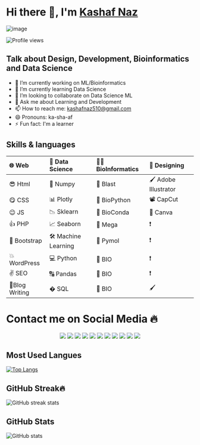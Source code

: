 # Hi there 👋, I'm [Kashaf Naz](https://kashafs-portfolio.webflow.io/)

![image](https://media-exp1.licdn.com/dms/image/D4D16AQHIk83Xq7oAng/profile-displaybackgroundimage-shrink_350_1400/0/1664621307217?e=1669852800&v=beta&t=YjJSmzkqH7JwtnIDsI5PvqBLIyeGqQl1j8Z7r_cyOvc)


![Profile views](https://gpvc.arturio.dev/kashaf874) 


## Talk about Design, Development, Bioinformatics and Data Science


- 🔭 I’m currently working on ML/Bioinformatics
- 🌱 I’m currently learning Data Science 
- 👯 I’m looking to collaborate on Data Science ML 
- 💬 Ask me about Learning and Development 
- 📫 How to reach me: kashafnaz510@gmail.com 
- 😄 Pronouns: ka-sha-af 
- ⚡ Fun fact: I'm a learner 



## Skills & languages


|🌐 Web            |   📅 Data Science      | 👩‍🔬 BioInformatics    | 🥰 Designing          |
|:-----------------|:------------------------|:---------------------|:---------------------- |
|😎 Html          | 🍻 Numpy                | 🧬 Blast             |🖌 Adobe Illustrator    |
|😋 CSS           | 📊 Plotly               | 🧬 BioPython         | 📽 CapCut               |
|😉 JS            |📉 Sklearn               | 🧬 BioConda          | 🎨 Canva               |
| 👍 PHP          |📈 Seaborn               | 🧬 Mega              |❗                       |
|🙌 Bootstrap     |🛠 Machine Learning      | 🧬 Pymol             | ❗                    |
|💥 WordPress     |💻 Python                |🧬    BIO             |❗                     |
|✌ SEO            | 🔠 Pandas               | 🧬     BIO          |❗                     |
|📝Blog Writing   | � SQL                   | 🧬         BIO      |🖌                    |

 

# Contact me on Social Media 🔥
<div align="center">
<a href="https://kashafs-portfolio.webflow.io/">
<img src="https://img.shields.io/badge/Portfolio-000000?style=flat-square&logo=opsgenie&logoColor=ffffff"></a> 
<a href="https://github.com/kashaf874/">
<img src="https://img.shields.io/badge/Github-211F1F?style=flat-square&logo=GitHub&logoColor=ffffff"></a> 
<a href="https://www.youtube.com/channel/UC3w9n1m1xe9DV1p9Q4GOTcQ">
<img src="https://img.shields.io/badge/Youtube-FF0000?style=flat-square&logo=Youtube&logoColor=ffffff"></a>
<a href="https://www.linkedin.com/in/kashafnaz/">
<img src="https://img.shields.io/badge/Linkedin-0077B5?style=flat-square&logo=Linkedin&logoColor=ffffff"></a>
<a href="https://www.facebook.com/kashaf.naz.733/">
<img src="https://img.shields.io/badge/Facebook-1877F2?style=flat-square&logo=Facebook&logoColor=ffffff"></a>
<a href="https://twitter.com/FROZEN53300196/">
<img src="https://img.shields.io/badge/Twitter-08A0E9?style=flat-square&logo=Twitter&logoColor=ffffff"></a>
<a href="https://www.instagram.com/kashafnaz_/">
<img src="https://img.shields.io/badge/Instagram-DD2A7B?style=flat-square&logo=Instagram&logoColor=ffffff"></a>

<a href="https://ask.fm/kashafnaz510">
<img src="https://img.shields.io/badge/ASK.fm-DB3552?style=flat-square&logo=askfm&logoColor=ffffff"></a>
<a href="mailto:kashafnaz510@gmail.com">
<img src="https://img.shields.io/badge/Gmail-D44638?style=flat-square&logo=gmail&logoColor=ffffff"></a>
<a href="https://m.me/kashaf.naz.733/">
<img src="https://img.shields.io/badge/Chat-1877F2?style=flat-square&logo=Messenger&logoColor=ffffff"></a>
<a href="https://wa.me/923039711660?text=%23Github">
<img src="https://img.shields.io/badge/Chat-25D366?style=flat-square&logo=WhatsApp&logoColor=ffffff"></a>

</div>

## Most Used Langues

[![Top Langs](https://github-readme-stats.vercel.app/api/top-langs/?username=kashaf874&show_icons=true&theme=radical)](https://github.com/kashaf874/github-readme-stats)



## GitHub Streak🔥


![GitHub streak stats](https://github-readme-streak-stats.herokuapp.com/?user=kashaf874&show_icons=true&theme=radical)  

## GitHub Stats

![GitHub stats](https://github-readme-stats.vercel.app/api?username=kashaf874&show_icons=true&theme=radical)

##

